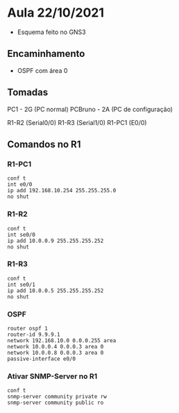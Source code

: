 # Aula 22/10/2021

- Esquema feito no GNS3

## Encaminhamento

- OSPF com área 0

## Tomadas

PC1 - 2G (PC normal)
PCBruno - 2A (PC de configuração)

R1-R2 (Serial0/0)
R1-R3 (Serial1/0)
R1-PC1 (E0/0)

## Comandos no R1

### R1-PC1

```console
conf t
int e0/0
ip add 192.168.10.254 255.255.255.0
no shut
```

### R1-R2

```console
conf t
int se0/0
ip add 10.0.0.9 255.255.255.252
no shut
```

### R1-R3

```console
conf t
int se0/1
ip add 10.0.0.5 255.255.255.252
no shut
```

### OSPF

```console
router ospf 1
router-id 9.9.9.1
network 192.168.10.0 0.0.0.255 area 
network 10.0.0.4 0.0.0.3 area 0
network 10.0.0.8 0.0.0.3 area 0
passive-interface e0/0
```

### Ativar SNMP-Server no R1

```console
conf t
snmp-server community private rw
snmp-server community public ro
```
